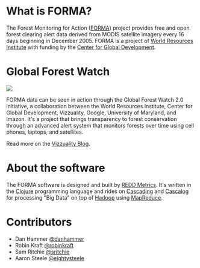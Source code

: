 # What is FORMA?

The Forest Monitoring for Action ([FORMA](http://www.cgdev.org/section/initiatives/_active/forestmonitoringforactionforma)) project provides free and open forest clearing alert data derived from MODIS satellite imagery every 16 days beginning in December 2005. FORMA is a project of [World Resources Institute](http://wri.org) with funding by the [Center for Global Development](http://www.cgdev.org).

# Global Forest Watch 

![](http://i.imgur.com/u6TJA.png)

FORMA data can be seen in action through the Global Forest Watch 2.0 initiative, a collaboration between the World Resources Institute, Center for Global Development, Vizzuality, Google, University of Maryland, and Imazon. It's a project that brings transparency to forest conservation through an advanced alert system that monitors forests over time using cell phones, laptops, and satellites.

Read more on the [Vizzuality Blog](http://vizzuality.com/projects/gfwprototype).

# About the software

The FORMA software is designed and built by [REDD Metrics](http://www.reddmetrics.com). It's written in the [Clojure](http://clojure.org) programming language and rides on [Cascading](http://www.cascading.org) and [Cascalog](https://github.com/nathanmarz/cascalog) for processing "Big Data" on top of [Hadoop](http://hadoop.apache.org) using [MapReduce](http://research.google.com/archive/mapreduce.html).

# Contributors

- Dan Hammer [@danhammer](https://github.com/danhammer)
- Robin Kraft [@robinkraft](https://github.com/robinkraft)
- Sam Ritchie [@sritchie](https://github.com/sritchie)
- Aaron Steele [@eightysteele](https://github.com/eightysteele)
